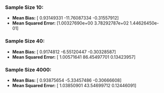 ### Sample Size 10:
- **Mean Bias:** [  0.93149331 -11.76087334  -0.31557912]
- **Mean Squared Error:** [1.00327690e+00 3.78292787e+02 1.44626450e-01]

### Sample Size 40:
- **Mean Bias:** [ 0.9174812  -6.55120447 -0.30328587]
- **Mean Squared Error:** [ 1.00571641 86.45497701  0.13423957]

### Sample Size 4000:
- **Mean Bias:** [ 0.93875654 -5.33457486 -0.30666608]
- **Mean Squared Error:** [ 1.03850901 43.54699712  0.12446091]

